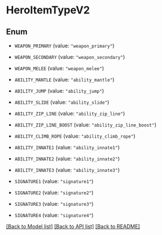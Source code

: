 # HeroItemTypeV2

## Enum


* `WEAPON_PRIMARY` (value: `"weapon_primary"`)

* `WEAPON_SECONDARY` (value: `"weapon_secondary"`)

* `WEAPON_MELEE` (value: `"weapon_melee"`)

* `ABILITY_MANTLE` (value: `"ability_mantle"`)

* `ABILITY_JUMP` (value: `"ability_jump"`)

* `ABILITY_SLIDE` (value: `"ability_slide"`)

* `ABILITY_ZIP_LINE` (value: `"ability_zip_line"`)

* `ABILITY_ZIP_LINE_BOOST` (value: `"ability_zip_line_boost"`)

* `ABILITY_CLIMB_ROPE` (value: `"ability_climb_rope"`)

* `ABILITY_INNATE1` (value: `"ability_innate1"`)

* `ABILITY_INNATE2` (value: `"ability_innate2"`)

* `ABILITY_INNATE3` (value: `"ability_innate3"`)

* `SIGNATURE1` (value: `"signature1"`)

* `SIGNATURE2` (value: `"signature2"`)

* `SIGNATURE3` (value: `"signature3"`)

* `SIGNATURE4` (value: `"signature4"`)


[[Back to Model list]](../README.md#documentation-for-models) [[Back to API list]](../README.md#documentation-for-api-endpoints) [[Back to README]](../README.md)


